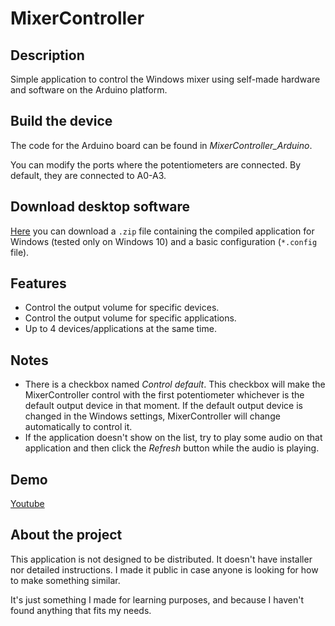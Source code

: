 # MixerController
## Description
Simple application to control the Windows mixer using self-made hardware and software on the Arduino platform.

## Build the device
The code for the Arduino board can be found in *MixerController_Arduino*.

You can modify the ports where the potentiometers are connected. By default, they are connected to A0-A3.

## Download desktop software
[Here](https://github.com/juamunleo/MixerController/releases) you can download a `.zip` file containing the compiled application for Windows (tested only on Windows 10) and a basic configuration (`*.config` file).

## Features
* Control the output volume for specific devices.
* Control the output volume for specific applications.
* Up to 4 devices/applications at the same time.

## Notes
* There is a checkbox named *Control default*. This checkbox will make the MixerController control with the first potentiometer whichever is the default output device in that moment. If the default output device is changed in the Windows settings, MixerController will change automatically to control it.
* If the application doesn't show on the list, try to play some audio on that application and then click the *Refresh* button while the audio is playing.

## Demo
[Youtube](https://youtu.be/5Ogaj28Uj90)

## About the project
This application is not designed to be distributed. It doesn't have installer nor detailed instructions. I made it public in case anyone is looking for how to make something similar.

It's just something I made for learning purposes, and because I haven't found anything that fits my needs.

